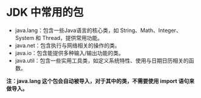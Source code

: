 # JDK 中常用的包
- java.lang：包含一些Java语言的核心类，如 String、Math、Integer、System 和 Thread，提供常用功能。
- java.net：包含执行与网络相关的操作的类。
- java.io：包含能提供多种输入/输出功能的类。
- java.util：包含一些实用工具类，如定义系统特性、使用与日期日历相关的函数。

**注：java.lang 这个包会自动被导入，对于其中的类，不需要使用 import 语句来做导入。**